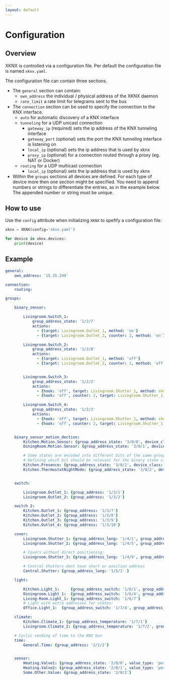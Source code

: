 ```yaml
---
layout: default
---
```


Configuration
=============

Overview
--------

XKNX is controlled via a configuration file. Per default the configuration file is  named `xknx.yaml`. 

The configuration file can contain three sections.

- The `general` section can contain:
  - `own_address` the individual / physical address of the XKNX daemon
  - `rate_limit` a rate limit for telegrams sent to the bus
- The `connection` section can be used to specify the connection to the KNX interface.
  - `auto` for automatic discovery of a KNX interface
  - `tunneling` for a UDP unicast connection
    - `gateway_ip` (required) sets the ip address of the KNX tunneling interface
    - `gateway_port` (optional) sets the port the KNX tunneling interface is listening on
    - `local_ip` (optional) sets the ip address that is used by xknx
    - `proxy_ip` (optional) for a connection routed through a proxy (eg. NAT or Docker)
  - `routing` for a UDP multicast connection
    - `local_ip` (optional) sets the ip address that is used by xknx
- Within the `groups` sections all devices are defined. For each type of device more then one section might be specified. You need to append numbers or strings to differentiate the entries, as in the example below. The appended number or string must be unique. 

How to use
----------

Use the `config` attribute when initializing `XKNX` to spefify a configuration file:

```python
xknx = XKNX(config='xknx.yaml')

for device in xknx.devices:
    print(device)
```

## [](#header-2)Example

```yaml
general:
    own_address: '15.15.249'

connection:
    routing:

groups:

    binary_sensor:

        Livingroom.Switch_1:
            group_address_state: '1/2/7'
            actions:
              - {target: Livingroom.Outlet_1, method: 'on'}
              - {target: Livingroom.Outlet_2, counter: 2, method: 'on'}

        Livingroom.Switch_2:
            group_address_state: '1/2/8'
            actions:
              - {target: Livingroom.Outlet_1, method: 'off'}
              - {target: Livingroom.Outlet_2, counter: 2, method: 'off'}


        Livingroom.Switch_3:
            group_address_state: '1/2/2'
            actions:
              - {hook: 'off', target: Livingroom.Shutter_1, method: short_up}
              - {hook: 'off', counter: 2, target: Livingroom.Shutter_1, method: up} # Pressing more then 2 seconds

        Livingroom.Switch_4:
            group_address_state: '1/2/3'
            actions:
              - {hook: 'off', target: Livingroom.Shutter_1, method: short_down}
              - {hook: 'off', counter: 2, target: Livingroom.Shutter_1, method: down} # Pressing more then 2 seconds


    binary_sensor_motion_dection:
        Kitchen.Motion.Sensor: {group_address_state: '3/0/0', device_class: 'motion'}
        DiningRoom.Motion.Sensor: {group_address_state: '3/0/1', device_class: 'motion'}

        # Some states are encoded into different bits of the same group_address
        # Defining which bit should be relevant for the binary state via the "significant_bit" option
        Kitchen.Presence: {group_address_state: '3/0/2', device_class: 'motion', significant_bit: 2}
        Kitchen.ThermostatNightMode: {group_address_state: '3/0/2', device_class: 'motion', significant_bit: 1}


    switch:

        Livingroom.Outlet_1: {group_address: '1/3/1'}
        Livingroom.Outlet_2: {group_address: '1/3/2'}

    switch 2:
        Kitchen.Outlet_1: {group_address: '1/3/7'}
        Kitchen.Outlet_2: {group_address: '1/3/8'}
        Kitchen.Outlet_3: {group_address: '1/3/9'}
        Kitchen.Outlet_4: {group_address: '1/3/10'}

    cover:
        Livingroom.Shutter_1: {group_address_long: '1/4/1', group_address_short: '1/4/2', group_address_position_feedback: '1/4/3', group_address_position: '1/4/4', travel_time_down: 50, travel_time_up: 60 }
        Livingroom.Shutter_2: {group_address_long: '1/4/5', group_address_short: '1/4/6', group_address_position_feedback: '1/4/7', group_address_position: '1/4/8', travel_time_down: 50, travel_time_up: 60 }

        # Covers without direct positioning:
        Livingroom.Shutter_3: {group_address_long: '1/4/9', group_address_short: '1/4/10', group_address_position_feedback: '1/4/11', travel_time_down: 50, travel_time_up: 60 }

        # Central Shutters dont have short or position address
        Central.Shutter: {group_address_long: '1/5/1' }

    light:

        Kitchen.Light_1:     {group_address_switch: '1/6/1', group_address_brightness: '1/6/3'}
        Diningroom.Light_1:  {group_address_switch: '1/6/4', group_address_brightness: '1/6/6'}
        Living-Room.Light_1: {group_address_switch: '1/6/7'}
        # Light with extra addresses for states:
        Office.Light_1:  {group_address_switch: '1/7/4', group_address_switch_state: '1/7/5', group_address_brightness: '1/7/6', group_address_brightness_state: '1/7/7'}

    climate:
        Kitchen.Climate_1: {group_address_temperature: '1/7/1'}
        Livingroom.Climate_2: {group_address_temperature: '1/7/2', group_address_setpoint: '1/7/3'}

    # Cyclic sending of time to the KNX bus
    time:
        General.Time: {group_address: '2/1/2'}


    sensor:
        Heating.Valve1: {group_address_state: '2/0/0', value_type: 'percent'}
        Heating.Valve2: {group_address_state: '2/0/1', value_type: 'percent'}
        Some.Other.Value: {group_address_state: '2/0/2'}

```
